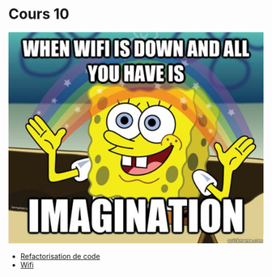 # Cours 10

![alt text](assets/only-imagination-meme.jpg)

- [Refactorisation de code](./c09c_refactorisation/readme.md)
- [Wifi](./c10b_wifi/readme.md)